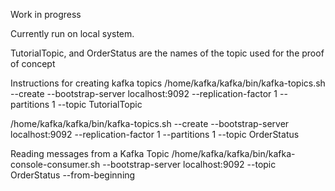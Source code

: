 Work in progress

Currently run on local system.

TutorialTopic, and OrderStatus are the names of the topic used for the proof of concept

Instructions for creating kafka topics
/home/kafka/kafka/bin/kafka-topics.sh --create --bootstrap-server localhost:9092 --replication-factor 1 --partitions 1 --topic TutorialTopic

/home/kafka/kafka/bin/kafka-topics.sh --create --bootstrap-server localhost:9092 --replication-factor 1 --partitions 1 --topic OrderStatus

Reading messages from a Kafka Topic 
/home/kafka/kafka/bin/kafka-console-consumer.sh --bootstrap-server localhost:9092 --topic OrderStatus --from-beginning
